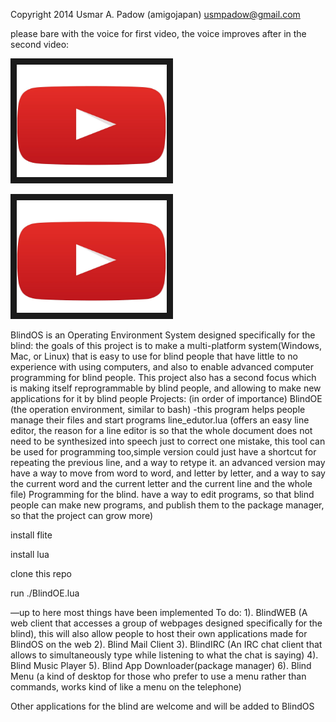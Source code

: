 Copyright 2014 Usmar A. Padow (amigojapan) usmpadow@gmail.com

please bare with the voice for first video, the voice improves after in the second video:

<a href="https://youtu.be/IN-rEne0eFM?si=rzq6De4hgqESFxUM" target="_blank"><img src="https://raw.githubusercontent.com/amigojapan/BlindOS/master/youtube%20play%20button.jpg" 
alt="video demo of ejspeak" width="240" height="180" border="10" /></a>


<a href="https://www.youtube.com/embed/vW1Cn8gW_lg?si=6m35OMOxK82AuMy4" target="_blank"><img src="https://raw.githubusercontent.com/amigojapan/BlindOS/master/youtube%20play%20button.jpg" 
alt="video demo of ejspeak" width="240" height="180" border="10" /></a>


BlindOS is an Operating Environment System designed specifically for the blind:
the goals of this project is to make a multi-platform system(Windows, Mac, or Linux) that is easy to use for blind people that have little to no experience with using computers, and also to enable advanced computer programming for blind people.
This project also has a second focus which is making itself reprogrammable by blind people, and allowing to make new applications for it by blind people 
Projects: (in order of importance)
BlindOE (the operation environment, similar to bash) -this program helps people manage their files and start programs
line_edutor.lua (offers an easy line editor, the reason for a line editor is so that the whole document does not need to be synthesized into speech just to correct one mistake, this tool can be used for programming too,simple version could just have a shortcut for repeating the previous line, and a way to retype it. an advanced version may have a way to move from word to word, and letter by letter, and a way to say the current word and the current letter and the current line and the whole file)
Programming for the blind.  have a way to edit programs, so that blind people can make new programs, and publish them to the package manager, so that the project can grow more)

install flite

install lua

clone this repo

run ./BlindOE.lua

—up to here most things have been implemented
To do:
1). BlindWEB (A web client that accesses a group of webpages designed  specifically for the blind), this will also allow people to host their own applications made for BlindOS on the web 
2). Blind Mail Client
3). BlindIRC (An IRC chat client that allows to simultaneously type while listening to what the chat is saying)
4). Blind Music Player
5). Blind App Downloader(package manager)
6). Blind Menu (a kind of desktop for those who prefer to use a menu rather than commands, works kind of like a menu on the telephone)

Other applications for the blind are welcome and will be added to BlindOS
